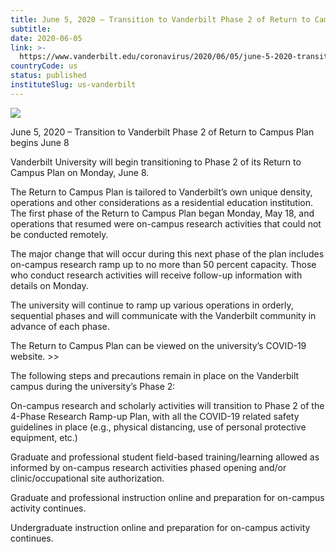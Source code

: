 ```yaml
---
title: June 5, 2020 – Transition to Vanderbilt Phase 2 of Return to Campus Plan begins June 8
subtitle: 
date: 2020-06-05
link: >-
  https://www.vanderbilt.edu/coronavirus/2020/06/05/june-5-2020-transition-to-vanderbilt-phase-2-of-return-to-campus-plan-begins-june-8/
countryCode: us
status: published
instituteSlug: us-vanderbilt
---
```

![](https://cdn.vanderbilt.edu/vu-wp0/wp-content/uploads/sites/327/2020/03/12183412/covid-blue.jpg)

June 5, 2020 – Transition to Vanderbilt Phase 2 of Return to Campus Plan begins June 8

Vanderbilt University will begin transitioning to Phase 2 of its Return to Campus Plan on Monday, June 8.

The Return to Campus Plan is tailored to Vanderbilt’s own unique density, operations and other considerations as a residential education institution. The first phase of the Return to Campus Plan began Monday, May 18, and operations that resumed were on-campus research activities that could not be conducted remotely.

The major change that will occur during this next phase of the plan includes on-campus research ramp up to no more than 50 percent capacity. Those who conduct research activities will receive follow-up information with details on Monday.

The university will continue to ramp up various operations in orderly, sequential phases and will communicate with the Vanderbilt community in advance of each phase.

The Return to Campus Plan can be viewed on the university’s COVID-19 website. >>

The following steps and precautions remain in place on the Vanderbilt campus during the university’s Phase 2:

On-campus research and scholarly activities will transition to Phase 2 of the 4-Phase Research Ramp-up Plan, with all the COVID-19 related safety guidelines in place (e.g., physical distancing, use of personal protective equipment, etc.)

Graduate and professional student field-based training/learning allowed as informed by on-campus research activities phased opening and/or clinic/occupational site authorization.

Graduate and professional instruction online and preparation for on-campus activity continues.

Undergraduate instruction online and preparation for on-campus activity continues.